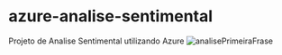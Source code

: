 # azure-analise-sentimental
 Projeto de Analise Sentimental utilizando Azure
![analisePrimeiraFrase](https://github.com/user-attachments/assets/aab6281d-7a99-495e-be9d-909b06f65823)
